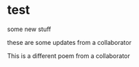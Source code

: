 # test
some new stuff

these are some updates from a collaborator

This is a different poem from a collaborator
